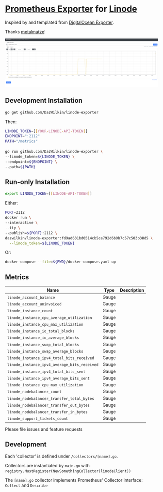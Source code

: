 # [Prometheus Exporter](https://prometheus.io/docs/instrumenting/exporters/) for [Linode](https://www.linode.com)

Inspired by and templated from [DigitalOcean Exporter](https://github.com/metalmatze/digitalocean_exporter).

Thanks [metalmatze](https://github.com/metalmatze)!

![](images/linode_instance_count.png)

## Development Installation

```bash
go get github.com/DazWilkin/linode-exporter
```
Then:
```bash
LINODE_TOKEN=[[YOUR-LINODE-API-TOKEN]]
ENDPOINT=":2112"
PATH="/metrics"

go run github.com/DazWilkin/linode-exporter \
--linode_token=${LINODE_TOKEN} \
--endpoint=${ENDPOINT} \
--path=${PATH}
```

## Run-only Installation

```bash
export LINODE_TOKEN=[[LINODE-API-TOKEN]]
```
Either:
```bash
PORT=2112
docker run \
--interactive \
--tty \
--publish=${PORT}:2112 \
dazwilkin/linode-exporter:fd9ad631bd0514cb5ce792d6b0b7c57c503b38d5 \
  --linode_token=${LINODE_TOKEN}
```
Or:
```bash
docker-compose --file=${PWD}/docker-compose.yaml up
```
## Metrics

| Name                                       | Type  | Description
| ----                                       | ----  | -----------
| `linode_account_balance`                     | Gauge ||
| `linode_account_uninvoiced`                  | Gauge ||
| `linode_instance_count`                      | Gauge ||
| `linode_instance_cpu_average_utilization`    | Gauge ||
| `linode_instance_cpu_max_utilization`        | Gauge ||
| `linode_instance_io_total_blocks`            | Gauge ||
| `linode_instance_io_average_blocks`          | Gauge ||
| `linode_instance_swap_total_blocks`          | Gauge ||
| `linode_instance_swap_average_blocks`        | Gauge ||
| `linode_instance_ipv4_total_bits_received`   | Gauge ||
| `linode_instance_ipv4_average_bits_received` | Gauge ||
| `linode_instance_ipv4_total_bits_sent`       | Gauge ||
| `linode_instance_ipv4_average_bits_sent`     | Gauge ||
| `linode_instance_cpu_max_utilization`        | Gauge ||
| `linode_nodebalancer_count`                  | Gauge ||
| `linode_nodebalancer_transfer_total_bytes`   | Gauge ||
| `linode_nodebalancer_transfer_out_bytes`     | Gauge ||
| `linode_nodebalancer_transfer_in_bytes`      | Gauge ||
| `linode_support_tickets_count`               | Gauge ||

Please file issues and feature requests

## Development

Each 'collector' is defined under `/collectors/[name].go`.

Collectors are instantiated by `main.go` with `registry.MustRegister(NewSomethingCollector(linodeClient))`

The `[name].go` collector implements Prometheus' Collector interface: `Collect` and `Describe`

